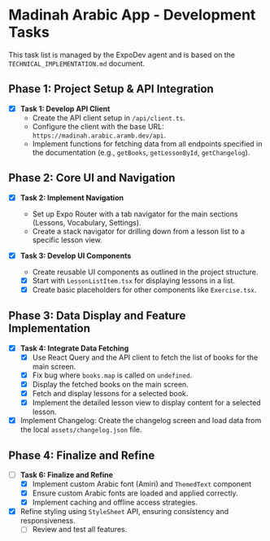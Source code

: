 # Madinah Arabic App - Development Tasks

This task list is managed by the ExpoDev agent and is based on the `TECHNICAL_IMPLEMENTATION.md` document.

## Phase 1: Project Setup & API Integration

- [x] **Task 1: Develop API Client**
  - Create the API client setup in `/api/client.ts`.
  - Configure the client with the base URL: `https://madinah.arabic.aramb.dev/api`.
  - Implement functions for fetching data from all endpoints specified in the documentation (e.g., `getBooks`, `getLessonById`, `getChangelog`).

## Phase 2: Core UI and Navigation

- [x] **Task 2: Implement Navigation**
  - Set up Expo Router with a tab navigator for the main sections (Lessons, Vocabulary, Settings).
  - Create a stack navigator for drilling down from a lesson list to a specific lesson view.

- [x] **Task 3: Develop UI Components**
  - Create reusable UI components as outlined in the project structure.
  - [x] Start with `LessonListItem.tsx` for displaying lessons in a list.
  - [x] Create basic placeholders for other components like `Exercise.tsx`.

## Phase 3: Data Display and Feature Implementation

- [x] **Task 4: Integrate Data Fetching**
  - [x] Use React Query and the API client to fetch the list of books for the main screen.
  - [x] Fix bug where `books.map` is called on `undefined`.
  - [x] Display the fetched books on the main screen.
  - [x] Fetch and display lessons for a selected book.
  - [x] Implement the detailed lesson view to display content for a selected lesson.

- [x] Implement Changelog: Create the changelog screen and load data from the local `assets/changelog.json` file.

## Phase 4: Finalize and Refine

- [ ] **Task 6: Finalize and Refine**
  - [x] Implement custom Arabic font (Amiri) and `ThemedText` component
  - [x] Ensure custom Arabic fonts are loaded and applied correctly.
  - [x] Implement caching and offline access strategies.
- [x] Refine styling using `StyleSheet` API, ensuring consistency and responsiveness.
  - [ ] Review and test all features.